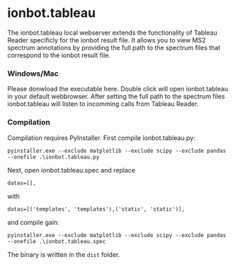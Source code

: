 # ionbot.tableau

The ionbot.tableau local webserver extends the functionality of Tableau Reader specificly for the ionbot result file. It allows you to view MS2 spectrum annotations by providing the full path to the spectrum files that correspond to the ionbot result file.

### Windows/Mac

Please donwload the executable here. Double click will open ionbot.tableau in your default webbrowser. After setting the full path to the spectrum files ionbot.tableau will listen to incomming calls from Tableau Reader.

### Compilation

Compilation requires PyInstaller. First compile ionbot.tableau.py:

```
pyinstaller.exe --exclude matplotlib --exclude scipy --exclude pandas  --onefile .\ionbot.tableau.py
```

Next, open ionbot.tableau.spec and replace

```
datas=[],
```

with

```
datas=[('templates', 'templates'),('static', 'static')],
```

and compile gain:

```
pyinstaller.exe --exclude matplotlib --exclude scipy --exclude pandas  --onefile .\ionbot.tableau.spec
```

The binary is written in the `dist` folder.
